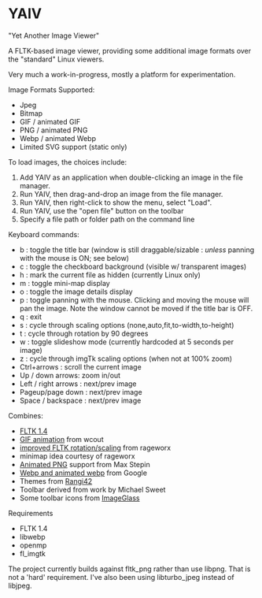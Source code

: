 # YAIV
"Yet Another Image Viewer"

A FLTK-based image viewer, providing some additional image formats over the "standard" Linux viewers.

Very much a work-in-progress, mostly a platform for experimentation.

Image Formats Supported:
- Jpeg
- Bitmap
- GIF / animated GIF
- PNG / animated PNG
- Webp / animated Webp
- Limited SVG support (static only)

To load images, the choices include:
1. Add YAIV as an application when double-clicking an image in the file manager.
2. Run YAIV, then drag-and-drop an image from the file manager.
3. Run YAIV, then right-click to show the menu, select "Load".
4. Run YAIV, use the "open file" button on the toolbar
5. Specify a file path or folder path on the command line

Keyboard commands:
- b : toggle the title bar (window is still draggable/sizable : _unless_ panning
      with the mouse is ON; see below)
- c : toggle the checkboard background (visible w/ transparent images)
- h : mark the current file as hidden (currently Linux only)
- m : toggle mini-map display
- o : toggle the image details display
- p : toggle panning with the mouse. Clicking and moving the mouse will pan the
      image. Note the window cannot be moved if the title bar is OFF.
- q : exit
- s : cycle through scaling options (none,auto,fit,to-width,to-height)
- t : cycle through rotation by 90 degrees
- w : toggle slideshow mode (currently hardcoded at 5 seconds per image)
- z : cycle through imgTk scaling options (when not at 100% zoom)
- Ctrl+arrows : scroll the current image
- Up / down arrows: zoom in/out
- Left / right arrows : next/prev image
- Pageup/page down : next/prev image
- Space / backspace : next/prev image

Combines: 
- [FLTK 1.4](https://www.fltk.org/)
- [GIF animation](https://github.com/wcout/fltk-gif-animation) from wcout
- [improved FLTK rotation/scaling](https://github.com/rageworx/fl_imgtk) from rageworx
- minimap idea courtesy of rageworx
- [Animated PNG](http://apngdis.sourceforge.net) support from Max Stepin
- [Webp and animated webp](https://developers.google.com/speed/webp/download) from Google
- Themes from [Rangi42](https://github.com/Rangi42/tilemap-studio)
- Toolbar derived from work by Michael Sweet
- Some toolbar icons from [ImageGlass](https://github.com/d2phap/ImageGlass)

Requirements

  - FLTK 1.4
  - libwebp
  - openmp
  - fl_imgtk

The project currently builds against fltk_png rather than use libpng. That is 
not a 'hard' requirement. I've also been using libturbo_jpeg instead of libjpeg.

